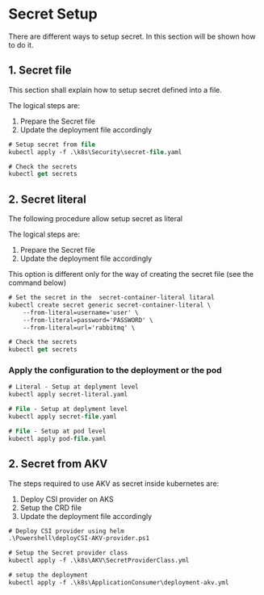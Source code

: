 Secret Setup
===

There are different ways to setup secret. In this section will be shown how to do it.

## 1. Secret file
This section shall explain how to setup secret defined into a file.

The logical steps are:

1. Prepare the Secret file
2. Update the deployment file accordingly

``` ps
# Setup secret from file
kubectl apply -f .\k8s\Security\secret-file.yaml

# Check the secrets
kubectl get secrets
``` 

## 2. Secret literal
The following procedure allow setup secret as literal

The logical steps are:

1. Prepare the Secret file
2. Update the deployment file accordingly

This option is different only for the way of creating the secret file (see the command below) 

``` ps
# Set the secret in the  secret-container-literal litaral
kubectl create secret generic secret-container-literal \
    --from-literal=username='user' \
    --from-literal=password='PASSWORD' \
    --from-literal=url='rabbitmq' \

# Check the secrets
kubectl get secrets
```

### Apply the configuration to the deployment or the pod

``` ps
# Literal - Setup at deplyment level 
kubectl apply secret-literal.yaml

# File - Setup at deplyment level 
kubectl apply secret-file.yaml

# File - Setup at pod level 
kubectl apply pod-file.yaml
``` 

## 2. Secret from AKV

The steps required to use AKV as secret inside kubernetes are:

1. Deploy CSI provider on AKS
2. Setup the CRD file
3. Update the deployment file accordingly

``` ps
# Deploy CSI provider using helm
.\Powershell\deployCSI-AKV-provider.ps1

# Setup the Secret provider class
kubectl apply -f .\k8s\AKV\SecretProviderClass.yml

# setup the deployment
kubectl apply -f .\k8s\ApplicationConsumer\deployment-akv.yml
``` 


